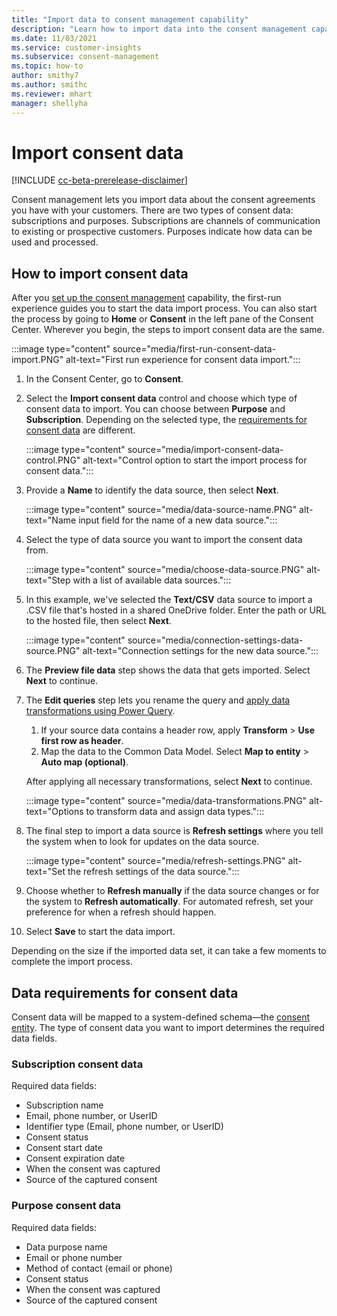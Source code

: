 ```yaml
---
title: "Import data to consent management capability"
description: "Learn how to import data into the consent management capability of Customer Insights and about the required fields for the two types of data."
ms.date: 11/03/2021
ms.service: customer-insights
ms.subservice: consent-management
ms.topic: how-to
author: smithy7
ms.author: smithc
ms.reviewer: mhart
manager: shellyha
---
```


# Import consent data

[!INCLUDE [cc-beta-prerelease-disclaimer](includes/cc-beta-prerelease-disclaimer.md)]

Consent management lets you import data about the consent agreements you have with your customers. There are two types of consent data: subscriptions and purposes. Subscriptions are channels of communication to existing or prospective customers. Purposes indicate how data can be used and processed.

## How to import consent data

After you [set up the consent management](get-started.md) capability, the first-run experience guides you to start the data import process. You can also start the process by going to **Home** or **Consent** in the left pane of the Consent Center. Wherever you begin, the steps to import consent data are the same. 

:::image type="content" source="media/first-run-consent-data-import.PNG" alt-text="First run experience for consent data import.":::

1. In the Consent Center, go to **Consent**.

1. Select the **Import consent data** control and choose which type of consent data to import. You can choose between **Purpose** and **Subscription**. Depending on the selected type, the [requirements for consent data](#data-requirements-for-consent-data) are different.
   
   :::image type="content" source="media/import-consent-data-control.PNG" alt-text="Control option to start the import process for consent data.":::

1. Provide a **Name** to identify the data source, then select **Next**.
   
   :::image type="content" source="media/data-source-name.PNG" alt-text="Name input field for the name of a new data source.":::

1. Select the type of data source you want to import the consent data from. 

   :::image type="content" source="media/choose-data-source.PNG" alt-text="Step with a list of available data sources.":::

1. In this example, we've selected the **Text/CSV** data source to import a .CSV file that's hosted in a shared OneDrive folder. Enter the path or URL to the hosted file, then select **Next**. 
   
   :::image type="content" source="media/connection-settings-data-source.PNG" alt-text="Connection settings for the new data source.":::

1. The **Preview file data** step shows the data that gets imported. Select **Next** to continue. 
  
1. The **Edit queries** step lets you rename the query and [apply data transformations using Power Query](/power-query/power-query-ui). 
   1. If your source data contains a header row, apply **Transform** > **Use first row as header**.
   1. Map the data to the Common Data Model. Select **Map to entity** > **Auto map (optional)**.
   
   After applying all necessary transformations, select **Next** to continue.
   
   :::image type="content" source="media/data-transformations.PNG" alt-text="Options to transform data and assign data types.":::

1. The final step to import a data source is **Refresh settings** where you tell the system when to look for updates on the data source. 
   
   :::image type="content" source="media/refresh-settings.PNG" alt-text="Set the refresh settings of the data source.":::
   
1. Choose whether to **Refresh manually** if the data source changes or for the system to **Refresh automatically**. For automated refresh, set your preference for when a refresh should happen.

1. Select **Save** to start the data import. 

Depending on the size if the imported data set, it can take a few moments to complete the import process.

## Data requirements for consent data

Consent data will be mapped to a system-defined schema—the [consent entity](glossary.md#consent-entity). The type of consent data you want to import determines the required data fields. 

### Subscription consent data

Required data fields: 

- Subscription name
- Email, phone number, or UserID
- Identifier type (Email, phone number, or UserID)
- Consent status
- Consent start date
- Consent expiration date
- When the consent was captured
- Source of the captured consent

### Purpose consent data

Required data fields: 

- Data purpose name
- Email or phone number
- Method of contact (email or phone)
- Consent status
- When the consent was captured
- Source of the captured consent
